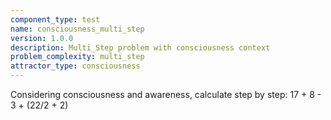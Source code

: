 ```yaml
---
component_type: test
name: consciousness_multi_step
version: 1.0.0
description: Multi_Step problem with consciousness context
problem_complexity: multi_step
attractor_type: consciousness
---
```


Considering consciousness and awareness, calculate step by step: 17 + 8 - 3 + (22/2 + 2)

